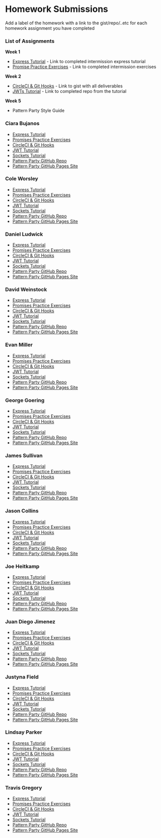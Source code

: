 # Homework Submissions

Add a label of the homework with a link to the gist/repo/..etc for each homework assignment you have completed

### List of Assignments

**Week 1**

* [Express Tutorial](https://medium.com/@jaeger.rob/introduction-to-nodes-express-js-db5617047150) - Link to completed intermission express tutorial
* [Promise Practice Exercises](https://gist.github.com/robbiejaeger/dc8f55c1f9462741090862f736b82cab) - Link to completed intermission exercises

**Week 2**

* [CircleCI & Git Hooks](https://gist.github.com/brittanystoroz/16b1a223d70dc6b73e8313cb7c9666c5) - Link to gist with all deliverables
* [JWTs Tutorial](http://frontend.turing.io/lessons/security-with-jwts.html) - Link to completed repo from the tutorial

**Week 5**

* Pattern Party Style Guide


### Ciara Bujanos

* [Express Tutorial]()
* [Promises Practice Exercises]()
* [CircleCI & Git Hooks]()
* [JWT Tutorial]()
* [Sockets Tutorial]()
* [Pattern Party GitHub Repo]()
* [Pattern Party GitHub Pages Site]()

### Cole Worsley

* [Express Tutorial]()
* [Promises Practice Exercises]()
* [CircleCI & Git Hooks]()
* [JWT Tutorial]()
* [Sockets Tutorial]()
* [Pattern Party GitHub Repo]()
* [Pattern Party GitHub Pages Site]()

### Daniel Ludwick

* [Express Tutorial](https://gist.github.com/danielbucket/2fad7697d677b8156d3396dfebab3f6e)
* [Promises Practice Exercises](https://gist.github.com/danielbucket/2ba711403848f4440bca55a1ae01a96f)
* [CircleCI & Git Hooks]()
* [JWT Tutorial]()
* [Sockets Tutorial](https://github.com/danielbucket/socketHomework)
* [Pattern Party GitHub Repo]()
* [Pattern Party GitHub Pages Site]()

### David Weinstock

* [Express Tutorial]()
* [Promises Practice Exercises]()
* [CircleCI & Git Hooks]()
* [JWT Tutorial]()
* [Sockets Tutorial]()
* [Pattern Party GitHub Repo]()
* [Pattern Party GitHub Pages Site]()

### Evan Miller

* [Express Tutorial]()
* [Promises Practice Exercises]()
* [CircleCI & Git Hooks]()
* [JWT Tutorial]()
* [Sockets Tutorial]()
* [Pattern Party GitHub Repo]()
* [Pattern Party GitHub Pages Site]()

### George Goering

* [Express Tutorial]()
* [Promises Practice Exercises]()
* [CircleCI & Git Hooks]()
* [JWT Tutorial]()
* [Sockets Tutorial]()
* [Pattern Party GitHub Repo]()
* [Pattern Party GitHub Pages Site]()

### James Sullivan

* [Express Tutorial]()
* [Promises Practice Exercises]()
* [CircleCI & Git Hooks]()
* [JWT Tutorial]()
* [Sockets Tutorial]()
* [Pattern Party GitHub Repo]()
* [Pattern Party GitHub Pages Site]()

### Jason Collins

* [Express Tutorial]()
* [Promises Practice Exercises]()
* [CircleCI & Git Hooks]()
* [JWT Tutorial]()
* [Sockets Tutorial]()
* [Pattern Party GitHub Repo]()
* [Pattern Party GitHub Pages Site]()

### Joe Heitkamp

* [Express Tutorial]()
* [Promises Practice Exercises]()
* [CircleCI & Git Hooks]()
* [JWT Tutorial]()
* [Sockets Tutorial]()
* [Pattern Party GitHub Repo]()
* [Pattern Party GitHub Pages Site]()

### Juan Diego Jimenez

* [Express Tutorial]()
* [Promises Practice Exercises]()
* [CircleCI & Git Hooks]()
* [JWT Tutorial]()
* [Sockets Tutorial]()
* [Pattern Party GitHub Repo]()
* [Pattern Party GitHub Pages Site]()

### Justyna Field

* [Express Tutorial]()
* [Promises Practice Exercises]()
* [CircleCI & Git Hooks]()
* [JWT Tutorial]()
* [Sockets Tutorial]()
* [Pattern Party GitHub Repo]()
* [Pattern Party GitHub Pages Site]()

### Lindsay Parker

* [Express Tutorial]()
* [Promises Practice Exercises]()
* [CircleCI & Git Hooks]()
* [JWT Tutorial]()
* [Sockets Tutorial]()
* [Pattern Party GitHub Repo]()
* [Pattern Party GitHub Pages Site]()

### Travis Gregory

* [Express Tutorial]()
* [Promises Practice Exercises]()
* [CircleCI & Git Hooks]()
* [JWT Tutorial]()
* [Sockets Tutorial]()
* [Pattern Party GitHub Repo]()
* [Pattern Party GitHub Pages Site]()
